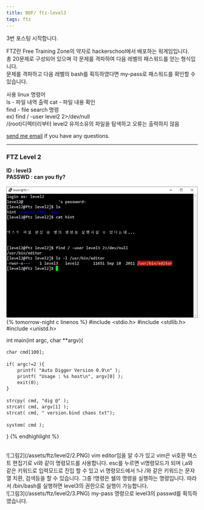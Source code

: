 ```yaml
---
title: BOF/ ftz-level3
tags: ftz
---
```


3번 포스팅 시작합니다.

FTZ란 Free Training Zone의 약자로 hackerschool에서 배포하는 워게임입니다.  
총 20문제로 구성되어 있으며 각 문제를 격파하여 다음 레벨의 패스워드를 얻는 형식입니다.  
문제를 격파하고 다음 레벨의 bash를 획득하였다면 my-pass로 패스워드를 확인할 수 있습니다.  

사용 linux 명령어  
ls - 파일 내역 출력
cat - 파일 내용 확인  
find - file search 명령  
ex) find / -user level2 2>/dev/null  
/(root)디렉터리부터 level2 유저소유의 파일을 탐색하고 오류는 출력하지 않음

 [send me email](mailto:jewel7492@gmail.com) if you have any questions.

<!--more-->

---
### FTZ Level 2
**ID : level3**  
**PASSWD : can you fly?**         
<br />
![그림1](/assets/ftz/level2/1.PNG)  
{% tomorrow-night c linenos %}
#include <stdio.h>
#include <stdlib.h>
#include <unistd.h>

int main(int argc, char **argv){

    char cmd[100];

    if( argc!=2 ){
        printf( "Auto Digger Version 0.9\n" );
        printf( "Usage : %s host\n", argv[0] );
        exit(0);
    }

    strcpy( cmd, "dig @" );
    strcat( cmd, argv[1] );
    strcat( cmd, " version.bind chaos txt");

    system( cmd );

}
{% endhighlight %}
 
<br />
![그림2](/assets/ftz/level2/2.PNG)  
vim editor임을 알 수가 있고 vim은 vi호환 텍스트 편집기로 vi와 같이 명령모드를 사용합니다.  
esc를 누르면 vi명령모드가 되며 i,a와 같은 키워드로 입력모드로 진입 할 수 있고
vi 명령모드에서 !나 /와 같은 키워드는 문자열 치환, 검색등을 할 수 있습니다.  
그중 !명령은 쉘의 명령을 실행하는 명령입니다. 따라서 /bin/bash를 실행하면 level3의 권한으로 실행이 가능합니다.
<br />
![그림3](/assets/ftz/level2/3.PNG)  
my-pass 명령으로 level3의 passwd를 획득하였습니다.
